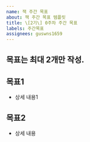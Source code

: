 ```yaml
---
name: 잭 주간 목표 
about: 잭 주간 목표 템플릿
title: \[2기\] 0주차 주간 목표
labels: 주간목표
assignees: guswns1659 
---
```


## 목표는 최대 2개만 작성. 

## 목표1 
- 상세 내용1

## 목표2 
- 상세 내용
